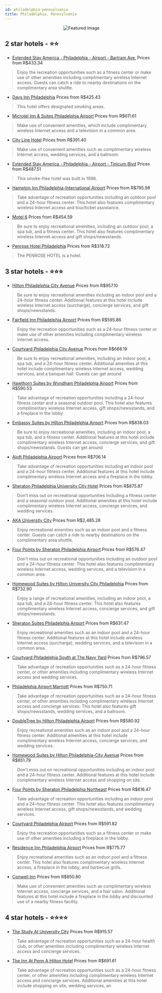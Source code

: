 ```yaml
---
id: philadelphia-pennsylvania
title: Philadelphia, Pennsylvania
---
```


<center><img src="https://i.travelapi.com/hotels/24000000/23820000/23816000/23815947/a0e3f0eb_z.jpg" alt="Featured Image" /></center>


##  2 star hotels - ⭐️⭐️

-    [Extended Stay America - Philadelphia - Airport - Bartram Ave.](https://www.hurb.com/br/hotels/philadelphia/extended-stay-america-philadelphia-airport-bartram-ave-JNP-JP183592?cmp=18055) Prices from R$433.34
   > Enjoy the recreation opportunities such as a fitness center or make use of other amenities including complimentary wireless Internet access. Guests can catch a ride to nearby destinations on the complimentary area shuttle.
-    [Days Inn Philadelphia](https://www.hurb.com/br/hotels/philadelphia/days-inn-philadelphia-JNP-JP847230?cmp=18055) Prices from R$425.43
   > This hotel offers designated smoking areas.
-    [Microtel Inn & Suites Philadelphia Airport](https://www.hurb.com/br/hotels/philadelphia/microtel-inn-suites-philadelphia-airport-JNP-JP184725?cmp=18055) Prices from R$611.61
   > Make use of convenient amenities, which include complimentary wireless Internet access and a television in a common area.
-    [City Line Hotel](https://www.hurb.com/br/hotels/philadelphia/city-line-hotel-JNP-JP760407?cmp=18055) Prices from R$391.40
   > Make use of convenient amenities such as complimentary wireless Internet access, wedding services, and a ballroom.
-    [Extended Stay America - Philadelphia - Airport - Tinicum Blvd](https://www.hurb.com/br/hotels/philadelphia/extended-stay-america-philadelphia-airport-tinicum-blvd-JNP-JP183270?cmp=18055) Prices from R$487.51
   > This smoke-free hotel was built in 1998.
-    [Hampton Inn Philadelphia-International Airport](https://www.hurb.com/br/hotels/philadelphia/hampton-inn-philadelphia-international-airport-JNP-JP797628?cmp=18055) Prices from R$795.98
   > Take advantage of recreation opportunities including an outdoor pool and a 24-hour fitness center. This hotel also features complimentary wireless Internet access and tour/ticket assistance.
-    [Motel 6](https://www.hurb.com/br/hotels/philadelphia/motel-6-JNP-JP365929?cmp=18055) Prices from R$454.59
   > Be sure to enjoy recreational amenities, including an outdoor pool, a spa tub, and a fitness center. This hotel also features complimentary wireless Internet access and gift shops/newsstands.
-    [Penrose Hotel Philadelphia](https://www.hurb.com/br/hotels/philadelphia/penrose-hotel-philadelphia-JNP-JP193636?cmp=18055) Prices from R$318.72
   > The PENROSE HOTEL is a hotel.

##  3 star hotels - ⭐️⭐️⭐️

-    [Hilton Philadelphia City Avenue](https://www.hurb.com/br/hotels/philadelphia/hilton-philadelphia-city-avenue-JNP-JP205690?cmp=18055) Prices from R$957.10
   > Be sure to enjoy recreational amenities including an indoor pool and a 24-hour fitness center. Additional features at this hotel include wireless Internet access (surcharge), concierge services, and gift shops/newsstands.
-    [Fairfield Inn Philadelphia Airport](https://www.hurb.com/br/hotels/philadelphia/fairfield-inn-philadelphia-airport-JNP-JP170187?cmp=18055) Prices from R$595.86
   > Enjoy the recreation opportunities such as a 24-hour fitness center or make use of other amenities including complimentary wireless Internet access.
-    [Courtyard Philadelphia City Avenue](https://www.hurb.com/br/hotels/philadelphia/courtyard-philadelphia-city-avenue-JNP-JP00076N?cmp=18055) Prices from R$668.19
   > Be sure to enjoy recreational amenities, including an indoor pool, a spa tub, and a 24-hour fitness center. Additional amenities at this hotel include complimentary wireless Internet access, wedding services, and a banquet hall. Guests can get around
-    [Hawthorn Suites by Wyndham Philadelphia Airport](https://www.hurb.com/br/hotels/philadelphia/hawthorn-suites-by-wyndham-philadelphia-airport-JNP-JP181888?cmp=18055) Prices from R$590.53
   > Take advantage of recreation opportunities including a 24-hour fitness center and a seasonal outdoor pool. This hotel also features complimentary wireless Internet access, gift shops/newsstands, and a fireplace in the lobby.
-    [Embassy Suites by Hilton Philadelphia Airport](https://www.hurb.com/br/hotels/philadelphia/embassy-suites-by-hilton-philadelphia-airport-JNP-JP922333?cmp=18055) Prices from R$838.03
   > Be sure to enjoy recreational amenities, including an indoor pool, a spa tub, and a fitness center. Additional features at this hotel include complimentary wireless Internet access, concierge services, and gift shops/newsstands. Guests can get around
-    [Aloft Philadelphia Airport](https://www.hurb.com/br/hotels/philadelphia/aloft-philadelphia-airport-JNP-JP169445?cmp=18055) Prices from R$706.14
   > Take advantage of recreation opportunities including an indoor pool and a 24-hour fitness center. Additional features at this hotel include complimentary wireless Internet access and a fireplace in the lobby.
-    [Sheraton Philadelphia University City Hotel](https://www.hurb.com/br/hotels/philadelphia/sheraton-philadelphia-university-city-hotel-JNP-JP301747?cmp=18055) Prices from R$875.87
   > Don't miss out on recreational opportunities including a fitness center and a seasonal outdoor pool. Additional amenities at this hotel include complimentary wireless Internet access, concierge services, and wedding services.
-    [AKA University City](https://www.hurb.com/br/hotels/philadelphia/aka-university-city-JNP-JP01358K?cmp=18055) Prices from R$2,485.28
   > Enjoy recreational amenities such as an indoor pool and a fitness center. Guests can catch a ride to nearby destinations on the complimentary area shuttle.
-    [Four Points by Sheraton Philadelphia Airport](https://www.hurb.com/br/hotels/philadelphia/four-points-by-sheraton-philadelphia-airport-JNP-JP806670?cmp=18055) Prices from R$576.47
   > Don't miss out on recreational opportunities including an outdoor pool and a 24-hour fitness center. This hotel also features complimentary wireless Internet access, wedding services, and a television in a common area.
-    [Homewood Suites by Hilton University City Philadelphia](https://www.hurb.com/br/hotels/philadelphia/homewood-suites-by-hilton-university-city-philadelphia-JNP-JP284284?cmp=18055) Prices from R$732.90
   > Enjoy a range of recreational amenities, including an indoor pool, a spa tub, and a 24-hour fitness center. This hotel also features complimentary wireless Internet access, concierge services, and gift shops/newsstands.
-    [Sheraton Suites Philadelphia Airport](https://www.hurb.com/br/hotels/philadelphia/sheraton-suites-philadelphia-airport-JNP-JP970749?cmp=18055) Prices from R$631.47
   > Enjoy recreational amenities such as an indoor pool and a 24-hour fitness center. Additional features at this hotel include wireless Internet access (surcharge), wedding services, and a television in a common area.
-    [Courtyard Philadelphia South at The Navy Yard](https://www.hurb.com/br/hotels/philadelphia/courtyard-philadelphia-south-at-the-navy-yard-JNP-JP786825?cmp=18055) Prices from R$796.57
   > Take advantage of recreation opportunities such as a 24-hour fitness center, or other amenities including complimentary wireless Internet access and wedding services.
-    [Philadelphia Airport Marriott](https://www.hurb.com/br/hotels/philadelphia/philadelphia-airport-marriott-JNP-JP082679?cmp=18055) Prices from R$750.71
   > Take advantage of recreation opportunities such as a 24-hour fitness center, or other amenities including complimentary wireless Internet access and concierge services. This hotel also features gift shops/newsstands, wedding services, and a ballroom.
-    [DoubleTree by Hilton Philadelphia Airport](https://www.hurb.com/br/hotels/philadelphia/doubletree-by-hilton-philadelphia-airport-JNP-JP886870?cmp=18055) Prices from R$580.92
   > Enjoy recreational amenities such as an indoor pool and a 24-hour fitness center. Additional amenities at this hotel include complimentary wireless Internet access, concierge services, and wedding services.
-    [Homewood Suites by Hilton Philadelphia-City Avenue](https://www.hurb.com/br/hotels/philadelphia/homewood-suites-by-hilton-philadelphia-city-avenue-JNP-JP156161?cmp=18055) Prices from R$851.79
   > Don't miss out on recreational opportunities including an indoor pool and a 24-hour fitness center. Additional features at this hotel include complimentary wireless Internet access and shopping on site.
-    [Four Points by Sheraton Philadelphia Northeast](https://www.hurb.com/br/hotels/philadelphia/four-points-by-sheraton-philadelphia-northeast-JNP-JP169340?cmp=18055) Prices from R$616.47
   > Take advantage of recreation opportunities including an indoor pool and a 24-hour fitness center. This hotel also features complimentary wireless Internet access, gift shops/newsstands, and wedding services.
-    [Courtyard Philadelphia Airport](https://www.hurb.com/br/hotels/philadelphia/courtyard-philadelphia-airport-JNP-JP082677?cmp=18055) Prices from R$591.82
   > Enjoy the recreation opportunities such as a fitness center or make use of other amenities including a fireplace in the lobby.
-    [Residence Inn Philadelphia Airport](https://www.hurb.com/br/hotels/philadelphia/residence-inn-philadelphia-airport-JNP-JP903478?cmp=18055) Prices from R$775.77
   > Enjoy recreational amenities such as an indoor pool and a fitness center. This hotel also features complimentary wireless Internet access, a fireplace in the lobby, and barbecue grills.
-    [Conwell Inn](https://www.hurb.com/br/hotels/philadelphia/conwell-inn-JNP-JP847977?cmp=18055) Prices from R$850.80
   > Make use of convenient amenities such as complimentary wireless Internet access, concierge services, and a hair salon. Additional features at this hotel include a fireplace in the lobby and discounted use of a nearby fitness facility.

##  4 star hotels - ⭐️⭐️⭐️⭐️

-    [The Study At University City](https://www.hurb.com/br/hotels/philadelphia/the-study-at-university-city-JNP-JP00401G?cmp=18055) Prices from R$915.57
   > Take advantage of recreation opportunities such as a 24-hour health club, or other amenities including complimentary wireless Internet access and concierge services.
-    [The Inn At Penn A Hilton Hotel](https://www.hurb.com/br/hotels/philadelphia/the-inn-at-penn-a-hilton-hotel-JNP-JP401595?cmp=18055) Prices from R$691.61
   > Take advantage of recreation opportunities such as a 24-hour fitness center, or other amenities including complimentary wireless Internet access and concierge services. Additional amenities at this hotel include shopping on site, wedding services, an
